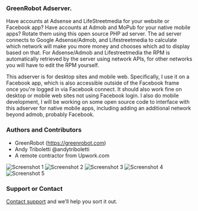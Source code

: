 ### GreenRobot Adserver.
Have accounts at Adsense and LifeStreetmedia for your website or Facebook app? Have accounts at Admob and MoPub for your native mobile apps? Rotate them using this open source PHP ad server. The ad server connects to Google Adsense/Admob, and Lifestreetmedia to calculate which network will make you more money and chooses which ad to display based on that. For Adsense/Admob and Lifestreetmedia the RPM is automatically retrieved by the server using network APIs, for other networks you will have to edit the RPM yourself.

This adserver is for desktop sites and mobile web. Specifically, I use it on a Facebook app, which is also accessible outside of the Facebook frame once you're logged in via Facebook connect. It should also work fine on desktop or mobile web sites not using Facebook login. I also do mobile development, I will be working on some open source code to interface with this adserver for native mobile apps, including adding an additional network beyond admob, probably Facebook.


### Authors and Contributors
- GreenRobot (https://greenrobot.com)
- Andy Triboletti @andytriboletti
- A remote contractor from Upwork.com

![Screenshot 1](https://github.com/greenrobotllc/adserver/blob/master/sampleimages/image1.png?raw=true)
![Screenshot 2](https://github.com/greenrobotllc/adserver/blob/master/sampleimages/image2.png?raw=true)
![Screenshot 3](https://github.com/greenrobotllc/adserver/blob/master/sampleimages/image3.png?raw=true)
![Screenshot 4](https://github.com/greenrobotllc/adserver/blob/master/sampleimages/image4.png?raw=true)
![Screenshot 5](https://github.com/greenrobotllc/adserver/blob/master/sampleimages/image5.png?raw=true)

### Support or Contact
[Contact support](https://greenrobot.com/support) and we’ll help you sort it out.
